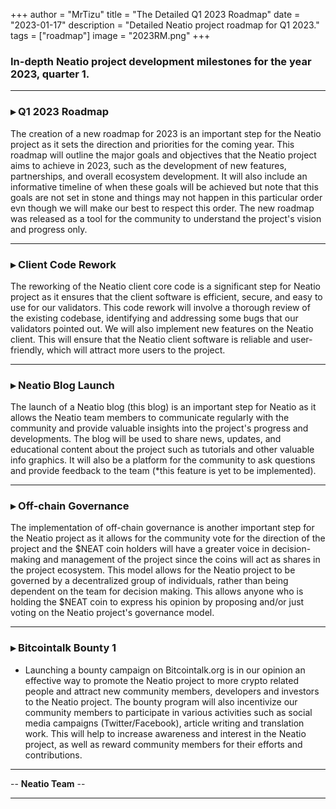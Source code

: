 +++
author = "MrTizu"
title = "The Detailed Q1 2023 Roadmap"
date = "2023-01-17"
description = "Detailed Neatio project roadmap for Q1 2023."
tags = ["roadmap"]
image = "2023RM.png"
+++

### **In-depth Neatio project development milestones for the year 2023, quarter 1.**

---

### ▸ Q1 2023 Roadmap

The creation of a new roadmap for 2023 is an important step for the Neatio project as it sets the direction and priorities for the coming year. This roadmap will outline the major goals and objectives that the Neatio project aims to achieve in 2023, such as the development of new features, partnerships, and overall ecosystem development. It will also include an informative timeline of when these goals will be achieved but note that this goals are not set in stone and things may not happen in this particular order evn though we will make our best to respect this order. The new roadmap was released as a tool for the community to understand the project's vision and progress only.

---
### ▸ Client Code Rework

The reworking of the Neatio client core code is a significant step for Neatio project as it ensures that the client software is efficient, secure, and easy to use for our validators. This code rework will involve a thorough review of the existing codebase, identifying and addressing some bugs that our validators pointed out. We will also implement new features on the Neatio client. This will ensure that the Neatio client software is reliable and user-friendly, which will attract more users to the project.

---
### ▸ Neatio Blog Launch

The launch of a Neatio blog (this blog) is an important step for Neatio as it allows the Neatio team members to communicate regularly with the community and provide valuable insights into the project's progress and developments. The blog will be used to share news, updates, and educational content about the project such as tutorials and other valuable info graphics. It will also be a platform for the community to ask questions and provide feedback to the team (*this feature is yet to be implemented).

---
### ▸ Off-chain Governance
The implementation of off-chain governance is another important step for the Neatio project as it allows for the community vote for the direction of the project and the $NEAT coin holders will have a greater voice in decision-making and management of the project since the coins will act as shares in the project ecosystem. This model allows for the Neatio project to be governed by a decentralized group of individuals, rather than being dependent on the team for decision making. This allows anyone who is holding the $NEAT coin to express his opinion by proposing and/or just voting on the Neatio project's governance model.

---
### ▸ Bitcointalk Bounty 1
 -   Launching a bounty campaign on Bitcointalk.org is in our opinion an effective way to promote the Neatio project to more crypto related people and attract new community members, developers and investors to the Neatio project. The bounty program will also incentivize our community members to participate in various activities such as social media campaigns (Twitter/Facebook), article writing and translation work. This will help to increase awareness and interest in the Neatio project, as well as reward community members for their efforts and contributions.

---
-- **Neatio Team** --

---

